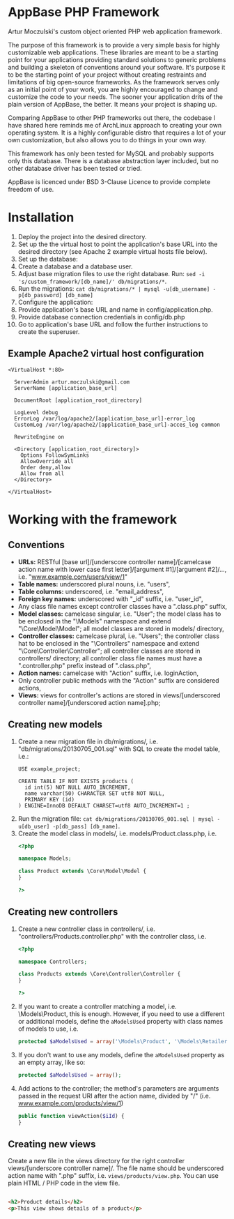 AppBase PHP Framework
===================

Artur Moczulski's custom object oriented PHP web application framework.

The purpose of this framework is to provide a very simple basis for highly customizable web applications. These libraries are meant to be a starting point for your applications providing standard solutions to generic problems and building a skeleton of conventions around your software. It's purpose it to be the starting point of your project without creating restraints and limitations of big open-source frameworks. As the framework serves only as an initial point of your work, you are highly encouraged to change and customize the code to your needs. The sooner your application drits of the plain version of AppBase, the better. It means your project is shaping up. 

Comparing AppBase to other PHP frameworks out there, the codebase I have shared here reminds me of ArchLinux approach to creating your own operating system. It is a highly configurable distro that requires a lot of your own customization, but also allows you to do things in your own way.

This framework has only been tested for MySQL and probably supports only this database. There is a database abstraction layer included, but no other database driver has been tested or tried.

AppBase is licenced under BSD 3-Clause Licence to provide complete freedom of use.

Installation
===

1. Deploy the project into the desired directory.
2. Set up the the virtual host to point the application's base URL into the desired directory (see Apache 2 example virtual hosts file below).
3. Set up the database:
  1. Create a database and a database user.
  2. Adjust base migration files to use the right database. Run: `sed -i 's/custom_framework/[db_name]/' db/migrations/*`.
  3. Run the migrations: `cat db/migrations/* | mysql -u[db_username] -p[db_password] [db_name]`
4. Configure the application:
  1. Provide application's base URL and name in config/application.php.
  2. Provide database connection credentials in config/db.php
5. Go to application's base URL and follow the further instructions to create the superuser.

Example Apache2 virtual host configuration
------------------------------------------

    <VirtualHost *:80>

      ServerAdmin artur.moczulski@gmail.com
      ServerName [application_base_url]

      DocumentRoot [application_root_directory]

      LogLevel debug
      ErrorLog /var/log/apache2/[application_base_url]-error_log
      CustomLog /var/log/apache2/[application_base_url]-acces_log common

      RewriteEngine on
      
      <Directory [application_root_directory]>
        Options FollowSymLinks
        AllowOverride all
        Order deny,allow
        Allow from all
      </Directory>

    </VirtualHost>

Working with the framework
==========================

Conventions
-----------
* <b>URLs:</b> RESTful [base url]/[underscore controller name]/[camelcase action name with lower case first letter]/[argument #1]/[argument #2]/..., i.e. "www.example.com/users/view/1"
* <b>Table names:</b> underscored plural nouns, i.e. "users",
* <b>Table columns:</b> underscored, i.e. "email_address",
* <b>Foreign key names:</b> underscored with "_id" suffix, i.e. "user_id",
* Any class file names except controller classes have a ".class.php" suffix,
* <b>Model classes:</b> camelcase singular, i.e. "User";  the model class has to be enclosed in the "\Models\" namespace and extend "\Core\Model\Model"; all model classes are stored in models/ directory,
* <b>Controller classes:</b> camelcase plural, i.e. "Users"; the controller class hat to be enclosed in the "\Controllers\" namespace and extend "\Core\Controller\Controller"; all controller classes are stored in controllers/ directory; all controller class file names must have a ".controller.php" prefix instead of ".class.php",
* <b>Action names:</b> camelcase with "Action" suffix, i.e. loginAction,
* Only controller public methods with the "Action" suffix are considered actions,
* <b>Views:</b> views for controller's actions are stored in views/[underscored controller name]/[underscored action name].php;

Creating new models
-------------------
1. Create a new migration file in db/migrations/, i.e. "db/migrations/20130705_001.sql" with SQL to create the model table, i.e.:
    ```
    USE example_project;

    CREATE TABLE IF NOT EXISTS products (  
      id int(5) NOT NULL AUTO_INCREMENT,  
      name varchar(50) CHARACTER SET utf8 NOT NULL,  
      PRIMARY KEY (id)  
    ) ENGINE=InnoDB DEFAULT CHARSET=utf8 AUTO_INCREMENT=1 ;  
    ```
2. Run the migration file: `cat db/migrations/20130705_001.sql | mysql -u[db_user] -p[db_pass] [db_name]`.
3. Create the model class in models/, i.e. models/Product.class.php, i.e.
    ```php
    <?php

    namespace Models;

    class Product extends \Core\Model\Model {
    }
    
    ?>
    ```

Creating new controllers
------------------------
1. Create a new controller class in controllers/, i.e. "controllers/Products.controller.php" with the controller class, i.e.
    ```php
    <?php

    namespace Controllers;
    
    class Products extends \Core\Controller\Controller {
    }

    ?>
    ```
2. If you want to create a controller matching a model, i.e. \Models\Product, this is enough. However, if you need to use a different or additional models, define the `aModelsUsed` property with class names of models to use, i.e.
    ```php
    protected $aModelsUsed = array('\Models\Product', '\Models\Retailer');
    ```
3. If you don't want to use any models, define the `aModelsUsed` property as an empty array, like so:
    ```php
    protected $aModelsUsed = array();
    ```
4. Add actions to the controller; the method's parameters are arguments passed in the request URI after the action name, divided by "/" (i.e. www.example.com/products/view/1)
    ```php
    public function viewAction($iId) {
    }
    ```

Creating new views
------------------
Create a new file in the views directory for the right controller views/[underscore controller name]/. The file name should be underscored action name with ".php" suffix, i.e. `views/products/view.php`. You can use plain HTML / PHP code in the view file.
```html

<h2>Product details</h2>  
<p>This view shows details of a product</p>  
```
